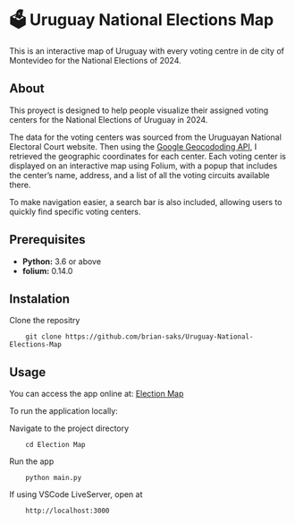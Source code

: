 
# 🗳️ Uruguay National Elections Map

This is an interactive map of Uruguay with every voting centre in de city of Montevideo for the National Elections of 2024. 

## About
This proyect is designed to help people visualize their assigned voting centers for the National Elections of Uruguay in 2024.

The data for the voting centers was sourced from the Uruguayan National Electoral Court website. Then using the [Google Geocododing API](https://developers.google.com/maps/documentation/geocoding/overview?hl=es-419),  I retrieved the geographic coordinates for each center. Each voting center is displayed on an interactive map using Folium, with a popup that includes the center’s name, address, and a list of all the voting circuits available there.

To make navigation easier, a search bar is also included, allowing users to quickly find specific voting centers.

## Prerequisites
- **Python:** 3.6 or above
- **folium:** 0.14.0

## Instalation
Clone the repositry

        git clone https://github.com/brian-saks/Uruguay-National-Elections-Map

## Usage

You can access the app online at: [Election Map](google.com)

To run the application locally:  
 
Navigate to the project directory
        
        cd Election Map

Run the app

        python main.py

If using VSCode LiveServer, open at

        http://localhost:3000 



